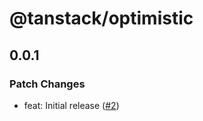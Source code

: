 # @tanstack/optimistic

## 0.0.1

### Patch Changes

- feat: Initial release ([#2](https://github.com/TanStack/optimistic/pull/2))
